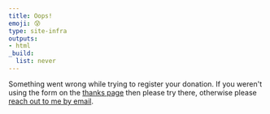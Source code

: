 ```yaml
---
title: Oops!
emoji: 😰
type: site-infra
outputs:
- html
_build:
  list: never
---
```


Something went wrong while trying to register your donation. If you weren't using the form on the [thanks page](/thanks/) then please try there, otherwise please [reach out to me by email](/standing-invitation/).
